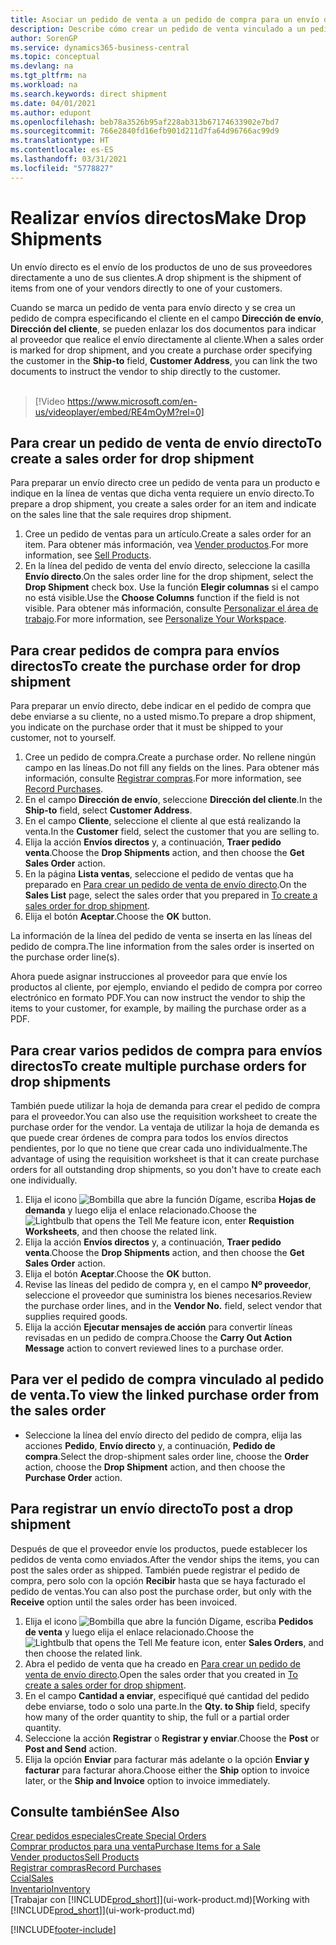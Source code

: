 ```yaml
---
title: Asociar un pedido de venta a un pedido de compra para un envío directo | Documentos de Microsoft
description: Describe cómo crear un pedido de venta vinculado a un pedido de compra para habilitar el envío directo del proveedor al cliente.
author: SorenGP
ms.service: dynamics365-business-central
ms.topic: conceptual
ms.devlang: na
ms.tgt_pltfrm: na
ms.workload: na
ms.search.keywords: direct shipment
ms.date: 04/01/2021
ms.author: edupont
ms.openlocfilehash: beb78a3526b95af228ab313b67174633902e7bd7
ms.sourcegitcommit: 766e2840fd16efb901d211d7fa64d96766ac99d9
ms.translationtype: HT
ms.contentlocale: es-ES
ms.lasthandoff: 03/31/2021
ms.locfileid: "5778827"
---
```

# <a name="make-drop-shipments"></a><span data-ttu-id="14426-103">Realizar envíos directos</span><span class="sxs-lookup"><span data-stu-id="14426-103">Make Drop Shipments</span></span>

<span data-ttu-id="14426-104">Un envío directo es el envío de los productos de uno de sus proveedores directamente a uno de sus clientes.</span><span class="sxs-lookup"><span data-stu-id="14426-104">A drop shipment is the shipment of items from one of your vendors directly to one of your customers.</span></span>

<span data-ttu-id="14426-105">Cuando se marca un pedido de venta para envío directo y se crea un pedido de compra especificando el cliente en el campo **Dirección de envío**, **Dirección del cliente**, se pueden enlazar los dos documentos para indicar al proveedor que realice el envío directamente al cliente.</span><span class="sxs-lookup"><span data-stu-id="14426-105">When a sales order is marked for drop shipment, and you create a purchase order specifying the customer in the **Ship-to** field, **Customer Address**, you can link the two documents to instruct the vendor to ship directly to the customer.</span></span>
<br><br>  
  
> [!Video https://www.microsoft.com/en-us/videoplayer/embed/RE4mOyM?rel=0]

## <a name="to-create-a-sales-order-for-drop-shipment"></a><span data-ttu-id="14426-106">Para crear un pedido de venta de envío directo</span><span class="sxs-lookup"><span data-stu-id="14426-106">To create a sales order for drop shipment</span></span>

<span data-ttu-id="14426-107">Para preparar un envío directo cree un pedido de venta para un producto e indique en la línea de ventas que dicha venta requiere un envío directo.</span><span class="sxs-lookup"><span data-stu-id="14426-107">To prepare a drop shipment, you create a sales order for an item and indicate on the sales line that the sale requires drop shipment.</span></span>

1. <span data-ttu-id="14426-108">Cree un pedido de ventas para un artículo.</span><span class="sxs-lookup"><span data-stu-id="14426-108">Create a sales order for an item.</span></span> <span data-ttu-id="14426-109">Para obtener más información, vea [Vender productos](sales-how-sell-products.md).</span><span class="sxs-lookup"><span data-stu-id="14426-109">For more information, see [Sell Products](sales-how-sell-products.md).</span></span>
2. <span data-ttu-id="14426-110">En la línea del pedido de venta del envío directo, seleccione la casilla **Envío directo**.</span><span class="sxs-lookup"><span data-stu-id="14426-110">On the sales order line for the drop shipment, select the **Drop Shipment** check box.</span></span> <span data-ttu-id="14426-111">Use la función **Elegir columnas** si el campo no está visible.</span><span class="sxs-lookup"><span data-stu-id="14426-111">Use the **Choose Columns** function if the field is not visible.</span></span> <span data-ttu-id="14426-112">Para obtener más información, consulte [Personalizar el área de trabajo](ui-personalization-user.md).</span><span class="sxs-lookup"><span data-stu-id="14426-112">For more information, see [Personalize Your Workspace](ui-personalization-user.md).</span></span>

## <a name="to-create-the-purchase-order-for-drop-shipment"></a><span data-ttu-id="14426-113">Para crear pedidos de compra para envíos directos</span><span class="sxs-lookup"><span data-stu-id="14426-113">To create the purchase order for drop shipment</span></span>

<span data-ttu-id="14426-114">Para preparar un envío directo, debe indicar en el pedido de compra que debe enviarse a su cliente, no a usted mismo.</span><span class="sxs-lookup"><span data-stu-id="14426-114">To prepare a drop shipment, you indicate on the purchase order that it must be shipped to your customer, not to yourself.</span></span>

1. <span data-ttu-id="14426-115">Cree un pedido de compra.</span><span class="sxs-lookup"><span data-stu-id="14426-115">Create a purchase order.</span></span> <span data-ttu-id="14426-116">No rellene ningún campo en las líneas.</span><span class="sxs-lookup"><span data-stu-id="14426-116">Do not fill any fields on the lines.</span></span> <span data-ttu-id="14426-117">Para obtener más información, consulte [Registrar compras](purchasing-how-record-purchases.md).</span><span class="sxs-lookup"><span data-stu-id="14426-117">For more information, see [Record Purchases](purchasing-how-record-purchases.md).</span></span>
2. <span data-ttu-id="14426-118">En el campo **Dirección de envío**, seleccione **Dirección del cliente**.</span><span class="sxs-lookup"><span data-stu-id="14426-118">In the **Ship-to** field, select **Customer Address**.</span></span>
3. <span data-ttu-id="14426-119">En el campo **Cliente**, seleccione el cliente al que está realizando la venta.</span><span class="sxs-lookup"><span data-stu-id="14426-119">In the **Customer** field, select the customer that you are selling to.</span></span>
4. <span data-ttu-id="14426-120">Elija la acción **Envíos directos** y, a continuación, **Traer pedido venta**.</span><span class="sxs-lookup"><span data-stu-id="14426-120">Choose the **Drop Shipments** action, and then choose the **Get Sales Order** action.</span></span>
5. <span data-ttu-id="14426-121">En la página **Lista ventas**, seleccione el pedido de ventas que ha preparado en [Para crear un pedido de venta de envío directo](sales-how-drop-shipment.md#to-create-a-sales-order-for-drop-shipment).</span><span class="sxs-lookup"><span data-stu-id="14426-121">On the **Sales List** page, select the sales order that you prepared in [To create a sales order for drop shipment](sales-how-drop-shipment.md#to-create-a-sales-order-for-drop-shipment).</span></span>
6. <span data-ttu-id="14426-122">Elija el botón **Aceptar**.</span><span class="sxs-lookup"><span data-stu-id="14426-122">Choose the **OK** button.</span></span>

<span data-ttu-id="14426-123">La información de la línea del pedido de venta se inserta en las líneas del pedido de compra.</span><span class="sxs-lookup"><span data-stu-id="14426-123">The line information from the sales order is inserted on the purchase order line(s).</span></span>

<span data-ttu-id="14426-124">Ahora puede asignar instrucciones al proveedor para que envíe los productos al cliente, por ejemplo, enviando el pedido de compra por correo electrónico en formato PDF.</span><span class="sxs-lookup"><span data-stu-id="14426-124">You can now instruct the vendor to ship the items to your customer, for example, by mailing the purchase order as a PDF.</span></span>     

## <a name="to-create-multiple-purchase-orders-for-drop-shipments"></a><span data-ttu-id="14426-125">Para crear varios pedidos de compra para envíos directos</span><span class="sxs-lookup"><span data-stu-id="14426-125">To create multiple purchase orders for drop shipments</span></span>

<span data-ttu-id="14426-126">También puede utilizar la hoja de demanda para crear el pedido de compra para el proveedor.</span><span class="sxs-lookup"><span data-stu-id="14426-126">You can also use the requisition worksheet to create the purchase order for the vendor.</span></span> <span data-ttu-id="14426-127">La ventaja de utilizar la hoja de demanda es que puede crear órdenes de compra para todos los envíos directos pendientes, por lo que no tiene que crear cada uno individualmente.</span><span class="sxs-lookup"><span data-stu-id="14426-127">The advantage of using the requisition worksheet is that it can create purchase orders for all outstanding drop shipments, so you don't have to create each one individually.</span></span>

1. <span data-ttu-id="14426-128">Elija el icono ![Bombilla que abre la función Dígame](media/ui-search/search_small.png "Dígame qué desea hacer"), escriba **Hojas de demanda** y luego elija el enlace relacionado.</span><span class="sxs-lookup"><span data-stu-id="14426-128">Choose the ![Lightbulb that opens the Tell Me feature](media/ui-search/search_small.png "Tell me what you want to do") icon, enter **Requistion Worksheets**, and then choose the related link.</span></span>
2. <span data-ttu-id="14426-129">Elija la acción **Envíos directos** y, a continuación, **Traer pedido venta**.</span><span class="sxs-lookup"><span data-stu-id="14426-129">Choose the **Drop Shipments** action, and then choose the **Get Sales Order** action.</span></span>
3. <span data-ttu-id="14426-130">Elija el botón **Aceptar**.</span><span class="sxs-lookup"><span data-stu-id="14426-130">Choose the **OK** button.</span></span>
4. <span data-ttu-id="14426-131">Revise las líneas del pedido de compra y, en el campo **Nº proveedor**, seleccione el proveedor que suministra los bienes necesarios.</span><span class="sxs-lookup"><span data-stu-id="14426-131">Review the purchase order lines, and in the **Vendor No.** field, select vendor that supplies required goods.</span></span> 
5. <span data-ttu-id="14426-132">Elija la acción **Ejecutar mensajes de acción** para convertir líneas revisadas en un pedido de compra.</span><span class="sxs-lookup"><span data-stu-id="14426-132">Choose the **Carry Out Action Message** action to convert reviewed lines to a purchase order.</span></span>

## <a name="to-view-the-linked-purchase-order-from-the-sales-order"></a><span data-ttu-id="14426-133">Para ver el pedido de compra vinculado al pedido de venta.</span><span class="sxs-lookup"><span data-stu-id="14426-133">To view the linked purchase order from the sales order</span></span>

* <span data-ttu-id="14426-134">Seleccione la línea del envío directo del pedido de compra, elija las acciones **Pedido**, **Envío directo** y, a continuación, **Pedido de compra**.</span><span class="sxs-lookup"><span data-stu-id="14426-134">Select the drop-shipment sales order line, choose the **Order** action, choose the **Drop Shipment** action, and then choose the **Purchase Order** action.</span></span>

## <a name="to-post-a-drop-shipment"></a><span data-ttu-id="14426-135">Para registrar un envío directo</span><span class="sxs-lookup"><span data-stu-id="14426-135">To post a drop shipment</span></span>

<span data-ttu-id="14426-136">Después de que el proveedor envíe los productos, puede establecer los pedidos de venta como enviados.</span><span class="sxs-lookup"><span data-stu-id="14426-136">After the vendor ships the items, you can post the sales order as shipped.</span></span> <span data-ttu-id="14426-137">También puede registrar el pedido de compra, pero solo con la opción **Recibir** hasta que se haya facturado el pedido de ventas.</span><span class="sxs-lookup"><span data-stu-id="14426-137">You can also post the purchase order, but only with the **Receive** option until the sales order has been invoiced.</span></span>

1. <span data-ttu-id="14426-138">Elija el icono ![Bombilla que abre la función Dígame](media/ui-search/search_small.png "Dígame qué desea hacer"), escriba **Pedidos de venta** y luego elija el enlace relacionado.</span><span class="sxs-lookup"><span data-stu-id="14426-138">Choose the ![Lightbulb that opens the Tell Me feature](media/ui-search/search_small.png "Tell me what you want to do") icon, enter **Sales Orders**, and then choose the related link.</span></span>
2. <span data-ttu-id="14426-139">Abra el pedido de venta que ha creado en [Para crear un pedido de venta de envío directo](#to-create-a-sales-order-for-drop-shipment).</span><span class="sxs-lookup"><span data-stu-id="14426-139">Open the sales order that you created in [To create a sales order for drop shipment](#to-create-a-sales-order-for-drop-shipment).</span></span>
3. <span data-ttu-id="14426-140">En el campo **Cantidad a enviar**, especifiqué qué cantidad del pedido debe enviarse, todo o solo una parte.</span><span class="sxs-lookup"><span data-stu-id="14426-140">In the **Qty. to Ship** field, specify how many of the order quantity to ship, the full or a partial order quantity.</span></span>
4. <span data-ttu-id="14426-141">Seleccione la acción **Registrar** o **Registrar y enviar**.</span><span class="sxs-lookup"><span data-stu-id="14426-141">Choose the **Post** or **Post and Send** action.</span></span>
5. <span data-ttu-id="14426-142">Elija la opción **Enviar** para facturar más adelante o la opción **Enviar y facturar** para facturar ahora.</span><span class="sxs-lookup"><span data-stu-id="14426-142">Choose either the **Ship** option to invoice later, or the **Ship and Invoice** option to invoice immediately.</span></span>

## <a name="see-also"></a><span data-ttu-id="14426-143">Consulte también</span><span class="sxs-lookup"><span data-stu-id="14426-143">See Also</span></span>

[<span data-ttu-id="14426-144">Crear pedidos especiales</span><span class="sxs-lookup"><span data-stu-id="14426-144">Create Special Orders</span></span>](sales-how-to-create-special-orders.md)  
[<span data-ttu-id="14426-145">Comprar productos para una venta</span><span class="sxs-lookup"><span data-stu-id="14426-145">Purchase Items for a Sale</span></span>](purchasing-how-purchase-products-sale.md)  
[<span data-ttu-id="14426-146">Vender productos</span><span class="sxs-lookup"><span data-stu-id="14426-146">Sell Products</span></span>](sales-how-sell-products.md)  
[<span data-ttu-id="14426-147">Registrar compras</span><span class="sxs-lookup"><span data-stu-id="14426-147">Record Purchases</span></span>](purchasing-how-record-purchases.md)  
[<span data-ttu-id="14426-148">Ccial</span><span class="sxs-lookup"><span data-stu-id="14426-148">Sales</span></span>](sales-manage-sales.md)  
[<span data-ttu-id="14426-149">Inventario</span><span class="sxs-lookup"><span data-stu-id="14426-149">Inventory</span></span>](inventory-manage-inventory.md)  
<span data-ttu-id="14426-150">[Trabajar con [!INCLUDE[prod_short](includes/prod_short.md)]](ui-work-product.md)</span><span class="sxs-lookup"><span data-stu-id="14426-150">[Working with [!INCLUDE[prod_short](includes/prod_short.md)]](ui-work-product.md)</span></span>


[!INCLUDE[footer-include](includes/footer-banner.md)]